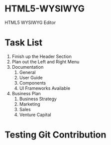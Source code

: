 HTML5-WYSIWYG
=============

HTML5 WYSIWYG Editor
# Task List
1. Finish up the Header Section
2. Plan out the Left and Right Menu
3. Documentation
	1. General
	2. User Guide
	3. Components
	4. UI Frameworks Available
4. Business Plan
	1. Business Strategy
	2. Marketing
	3. Sales
	4. Venture Capital

# Testing Git Contribution